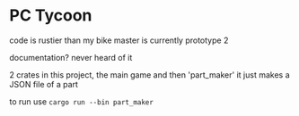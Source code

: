 # PC Tycoon

code is rustier than my bike
master is currently prototype 2

documentation? never heard of it

2 crates in this project, the main game and then 'part_maker' it just makes a JSON file of a part

to run use `cargo run --bin part_maker`
